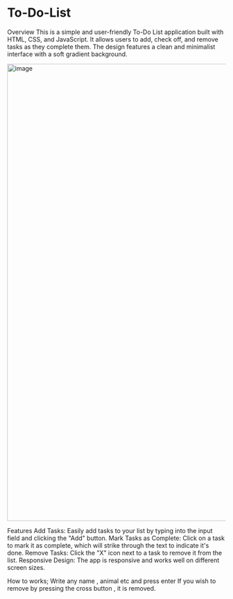 # To-Do-List
Overview
This is a simple and user-friendly To-Do List application built with HTML, CSS, and JavaScript. It allows users to add, check off, and remove tasks as they complete them. The design features a clean and minimalist interface with a soft gradient background.

<img width="1055" alt="image" src="https://github.com/user-attachments/assets/93826bda-4a2d-4946-a754-47413f3bd8ac">


Features
Add Tasks: Easily add tasks to your list by typing into the input field and clicking the "Add" button.
Mark Tasks as Complete: Click on a task to mark it as complete, which will strike through the text to indicate it's done.
Remove Tasks: Click the "X" icon next to a task to remove it from the list.
Responsive Design: The app is responsive and works well on different screen sizes.

How to works;
Write any name , animal etc and press enter 
If you wish to remove by pressing the cross button , it is removed.
